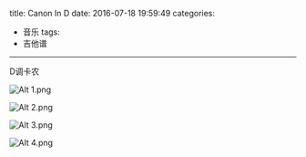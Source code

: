 title: Canon In D
date: 2016-07-18 19:59:49
categories: 
- 音乐
tags: 
- 吉他谱

---

D调卡农
<!-- more -->

![Alt 1.png](/img/guitar/canon_id_d/1.jpg)

![Alt 2.png](/img/guitar/canon_id_d/2.jpg)

![Alt 3.png](/img/guitar/canon_id_d/3.jpg)

![Alt 4.png](/img/guitar/canon_id_d/4.jpg)